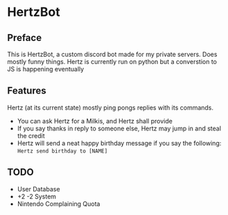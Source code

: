 # HertzBot

## Preface
This is HertzBot, a custom discord bot made for my private servers. Does mostly funny things. Hertz is currently run on python but a converstion to JS is happening eventually

## Features
Hertz (at its current state) mostly ping pongs replies with its commands.

* You can ask Hertz for a Milkis, and Hertz shall provide
* If you say thanks in reply to someone else, Hertz may jump in and steal the credit
* Hertz will send a neat happy birthday message if you say the following: ```Hertz send birthday to [NAME]```

## TODO
* User Database
* +2 -2 System
* Nintendo Complaining Quota
